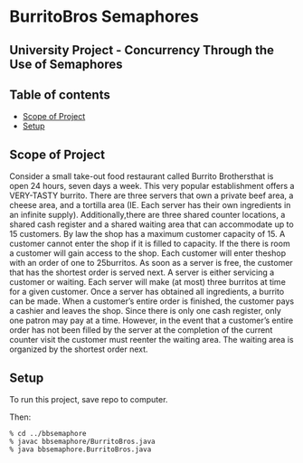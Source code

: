 # BurritoBros Semaphores
University Project - Concurrency Through the Use of Semaphores
---------------------------------------------
## Table of contents
* [Scope of Project](#scope-of-project)
* [Setup](#setup)

## Scope of Project
Consider a small take-out food restaurant called Burrito Brothersthat is open 24 hours, seven days a week.  This very popular establishment offers a VERY-TASTY burrito. There are three servers that own a private beef area, a cheese area, and a tortilla area (IE. Each server has their own ingredients in an infinite supply).  Additionally,there are three shared counter locations, a shared cash register and a shared waiting area that can accommodate up to 15 customers. By law the shop has a maximum customer capacity of 15. A customer cannot enter the shop if it is filled to capacity.  If the there is room a customer will gain access to the shop.  Each customer will enter theshop with an order of one to 25burritos.  As soon as a server is free, the customer that has the shortest order is served next. A server is either servicing a customer or waiting.  Each server will make (at most) three burritos at time for a given customer.   Once a server has obtained all ingredients, a burrito can be made.  When a customer’s entire order is finished, the customer pays a cashier and leaves the shop.  Since there is only one cash register, only one patron may pay at a time. However, in the event that a customer’s entire order has not been filled by the server at the completion of the current counter visit the customer must reenter the waiting area.  The waiting area is organized by the shortest order next.
	
## Setup
To run this project, save repo to computer.

Then:
```
% cd ../bbsemaphore
% javac bbsemaphore/BurritoBros.java 
% java bbsemaphore.BurritoBros.java
```
